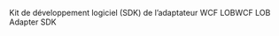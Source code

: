 <span data-ttu-id="f64ae-101">Kit de développement logiciel (SDK) de l’adaptateur WCF LOB</span><span class="sxs-lookup"><span data-stu-id="f64ae-101">WCF LOB Adapter SDK</span></span>